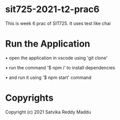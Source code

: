 # sit725-2021-t2-prac6

This is week 6 prac of SIT725. It uses test like chai

# Run the Application

• open the application in vscode using 'git clone'

• run the command '$ npm i'  to install dependencies

• and run it using '$ npm start' command

# Copyrights

Copyright (c) 2021 Satvika Reddy Maddu


